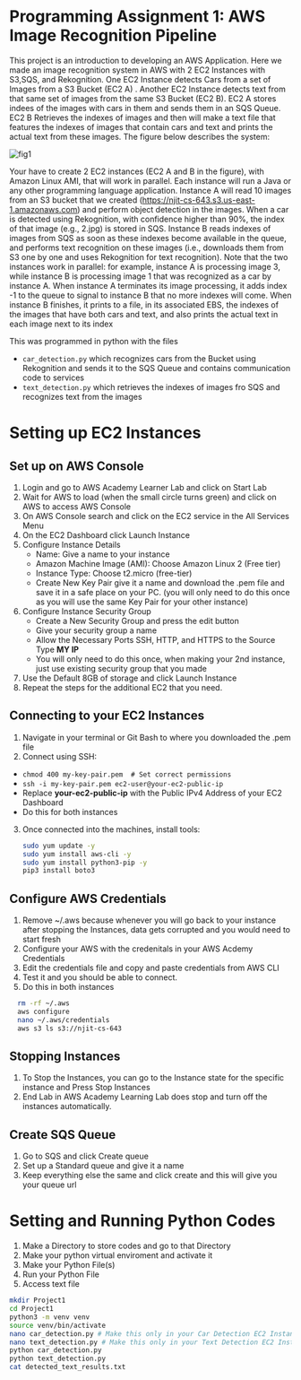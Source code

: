 # Programming Assignment 1: AWS Image Recognition Pipeline

This project is an introduction to developing an AWS Application. Here we made an image recognition system in AWS with 2 EC2 Instances with S3,SQS, and Rekognition. One EC2 Instance detects Cars from a set of Images from a S3 Bucket (EC2 A) . Another EC2 Instance detects text from that same set of images from the same S3 Bucket (EC2 B). EC2 A stores indees of the images with cars in them and sends them in an SQS Queue. EC2 B Retrieves the indexes of images and then will make a text file that features the indexes of images that contain cars and text and prints the actual text from these images. The figure below describes the system:

![fig1](https://github.com/user-attachments/assets/169563fd-f49c-4810-b3ad-c3393cffbdb1)

Your have to create 2 EC2 instances (EC2 A and B in the figure), with Amazon Linux AMI, that will work in parallel. Each instance will run a Java or any other programming language application. Instance A will read 10 images from an S3 bucket that we created (https://njit-cs-643.s3.us-east-1.amazonaws.com) and perform object detection in the images. When a car is detected using Rekognition, with confidence higher than 90%, the index of that image (e.g., 2.jpg) is stored in SQS. Instance B reads indexes of images from SQS as soon as these indexes become available in the queue, and performs text recognition on these images (i.e., downloads them from S3 one by one and uses Rekognition for text recognition). Note that the two instances work in parallel: for example, instance A is processing image 3, while instance B is processing image 1 that was recognized as a car by instance A. When instance A terminates its image processing, it adds index -1 to the queue to signal to instance B that no more indexes will come. When instance B finishes, it prints to a file, in its associated EBS, the indexes of the images that have both cars and text, and also prints the actual text in each image next to its index


This was programmed in python with the files
   - `car_detection.py` which recognizes cars from the Bucket using Rekognition and sends it to the SQS Queue and contains communication code to services
   - `text_detection.py`  which  retrieves the indexes of images fro SQS and recognizes text from the images

# Setting up EC2 Instances

## Set up on AWS Console
1. Login and go to AWS Academy Learner Lab and click on Start Lab
2. Wait for AWS to load (when the small circle turns green) and click on AWS to access AWS Console
3. On AWS Console search and click on the EC2 service in the All Services Menu
4. On the EC2 Dashboard click Launch Instance
5. Configure Instance Details
   - Name: Give a name to your instance
   - Amazon Machine Image (AMI): Choose Amazon Linux 2 (Free tier)
   - Instance Type: Choose t2.micro (free-tier)
   - Create New Key Pair give it a name and download the .pem file and save it in a safe place on your PC. (you will only need to do this once as you will use the same Key Pair for your other instance)
6. Configure Instance Security Group
   - Create a New Security Group and press the edit button
   - Give your security group a name
   - Allow the Necessary Ports SSH, HTTP, and HTTPS to the Source Type **MY IP**
   - You will only need to do this once, when making your 2nd instance, just use existing security group that you made
7. Use the Default 8GB of storage and click Launch Instance
8. Repeat the steps for the additional EC2 that you need.

## Connecting to your EC2 Instances
1. Navigate in your terminal or Git Bash to where you downloaded the .pem file
2. Connect using SSH:
  - `chmod 400 my-key-pair.pem  # Set correct permissions`
  - `ssh -i my-key-pair.pem ec2-user@your-ec2-public-ip`
  - Replace **your-ec2-public-ip** with the Public IPv4 Address of your EC2 Dashboard
  - Do this for both instances
3. Once connected into the machines, install tools:
    ```bash
    sudo yum update -y
    sudo yum install aws-cli -y
    sudo yum install python3-pip -y
    pip3 install boto3

## Configure AWS Credentials
1. Remove ~/.aws because whenever you will go back to your instance after stopping the Instances, data gets corrupted and you would need to start fresh
2. Configure your AWS with the credenitals in your AWS Acdemy Credentials
3. Edit the credentials file and copy and paste credentials from AWS CLI
4. Test it and you should be able to connect.
5. Do this in both instances
  ```bash
    rm -rf ~/.aws
    aws configure
    nano ~/.aws/credentials
    aws s3 ls s3://njit-cs-643
```
## Stopping Instances
1. To Stop the Instances, you can go to the Instance state for the specific instance and Press Stop Instances
2. End Lab in AWS Academy Learning Lab does stop and turn off the instances automatically.

## Create SQS Queue
1. Go to SQS and click Create queue
2. Set up a Standard queue and give it a name
3. Keep everything else the same and click create and this will give you your queue url


# Setting and Running Python Codes
1. Make a Directory to store codes and go to that Directory
2. Make your python virtual enviroment and activate it 
3. Make your Python File(s)
4.  Run your Python File
5. Access text file
```bash
mkdir Project1
cd Project1
python3 -m venv venv
source venv/bin/activate
nano car_detection.py # Make this only in your Car Detection EC2 Instance
nano text_detection.py # Make this only in your Text Detection EC2 Instance
python car_detection.py
python text_detection.py
cat detected_text_results.txt



